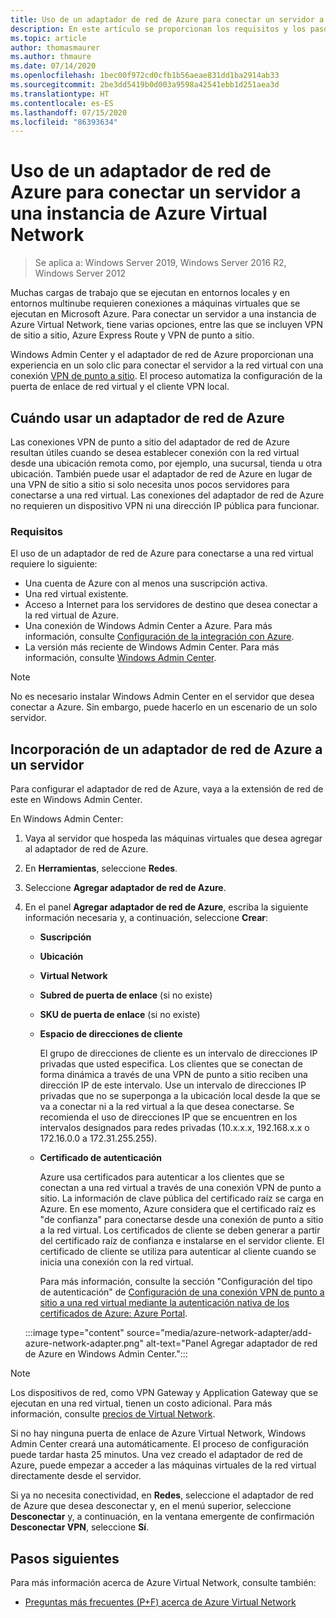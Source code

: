 ```yaml
---
title: Uso de un adaptador de red de Azure para conectar un servidor a una instancia de Azure Virtual Network
description: En este artículo se proporcionan los requisitos y los pasos para usar el adaptador de red de Azure para conectar un servidor a una instancia de Azure Virtual Network.
ms.topic: article
author: thomasmaurer
ms.author: thmaure
ms.date: 07/14/2020
ms.openlocfilehash: 1bec00f972cd0cfb1b56aeae831dd1ba2914ab33
ms.sourcegitcommit: 2be3dd5419b0d003a9598a42541ebb1d251aea3d
ms.translationtype: HT
ms.contentlocale: es-ES
ms.lasthandoff: 07/15/2020
ms.locfileid: "86393634"
---
```

# <a name="use-azure-network-adapter-to-connect-a-server-to-an-azure-virtual-network"></a>Uso de un adaptador de red de Azure para conectar un servidor a una instancia de Azure Virtual Network

>Se aplica a: Windows Server 2019, Windows Server 2016 R2, Windows Server 2012

Muchas cargas de trabajo que se ejecutan en entornos locales y en entornos multinube requieren conexiones a máquinas virtuales que se ejecutan en Microsoft Azure. Para conectar un servidor a una instancia de Azure Virtual Network, tiene varias opciones, entre las que se incluyen VPN de sitio a sitio, Azure Express Route y VPN de punto a sitio.

Windows Admin Center y el adaptador de red de Azure proporcionan una experiencia en un solo clic para conectar el servidor a la red virtual con una conexión [VPN de punto a sitio](https://docs.microsoft.com/azure/vpn-gateway/vpn-gateway-howto-point-to-site-resource-manager-portal). El proceso automatiza la configuración de la puerta de enlace de red virtual y el cliente VPN local.

## <a name="when-to-use-azure-network-adapter"></a>Cuándo usar un adaptador de red de Azure
Las conexiones VPN de punto a sitio del adaptador de red de Azure resultan útiles cuando se desea establecer conexión con la red virtual desde una ubicación remota como, por ejemplo, una sucursal, tienda u otra ubicación. También puede usar el adaptador de red de Azure en lugar de una VPN de sitio a sitio si solo necesita unos pocos servidores para conectarse a una red virtual. Las conexiones del adaptador de red de Azure no requieren un dispositivo VPN ni una dirección IP pública para funcionar.

### <a name="requirements"></a>Requisitos
El uso de un adaptador de red de Azure para conectarse a una red virtual requiere lo siguiente:
- Una cuenta de Azure con al menos una suscripción activa.
- Una red virtual existente.
- Acceso a Internet para los servidores de destino que desea conectar a la red virtual de Azure.
- Una conexión de Windows Admin Center a Azure.
  Para más información, consulte [Configuración de la integración con Azure](https://docs.microsoft.com/windows-server/manage/windows-admin-center/azure/azure-integration).
- La versión más reciente de Windows Admin Center.
  Para más información, consulte [Windows Admin Center](https://www.microsoft.com/windows-server/windows-admin-center).

> [!NOTE]
> No es necesario instalar Windows Admin Center en el servidor que desea conectar a Azure. Sin embargo, puede hacerlo en un escenario de un solo servidor.

## <a name="add-an-azure-network-adapter-to-a-server"></a>Incorporación de un adaptador de red de Azure a un servidor
Para configurar el adaptador de red de Azure, vaya a la extensión de red de este en Windows Admin Center.

En Windows Admin Center:
1. Vaya al servidor que hospeda las máquinas virtuales que desea agregar al adaptador de red de Azure.
1. En **Herramientas**, seleccione **Redes**.
1. Seleccione **Agregar adaptador de red de Azure**.
1. En el panel **Agregar adaptador de red de Azure**, escriba la siguiente información necesaria y, a continuación, seleccione **Crear**:
    - **Suscripción**
    - **Ubicación**
    - **Virtual Network**
    - **Subred de puerta de enlace** (si no existe)
    - **SKU de puerta de enlace** (si no existe)
    - **Espacio de direcciones de cliente**

        El grupo de direcciones de cliente es un intervalo de direcciones IP privadas que usted especifica. Los clientes que se conectan de forma dinámica a través de una VPN de punto a sitio reciben una dirección IP de este intervalo. Use un intervalo de direcciones IP privadas que no se superponga a la ubicación local desde la que se va a conectar ni a la red virtual a la que desea conectarse. Se recomienda el uso de direcciones IP que se encuentren en los intervalos designados para redes privadas (10.x.x.x, 192.168.x.x o 172.16.0.0 a 172.31.255.255).

    - **Certificado de autenticación**

        Azure usa certificados para autenticar a los clientes que se conectan a una red virtual a través de una conexión VPN de punto a sitio. La información de clave pública del certificado raíz se carga en Azure. En ese momento, Azure considera que el certificado raíz es "de confianza" para conectarse desde una conexión de punto a sitio a la red virtual. Los certificados de cliente se deben generar a partir del certificado raíz de confianza e instalarse en el servidor cliente. El certificado de cliente se utiliza para autenticar al cliente cuando se inicia una conexión con la red virtual.
    
        Para más información, consulte la sección "Configuración del tipo de autenticación" de [Configuración de una conexión VPN de punto a sitio a una red virtual mediante la autenticación nativa de los certificados de Azure: Azure Portal](https://docs.microsoft.com/azure/vpn-gateway/vpn-gateway-howto-point-to-site-resource-manager-portal).

    :::image type="content" source="media/azure-network-adapter/add-azure-network-adapter.png" alt-text="Panel Agregar adaptador de red de Azure en Windows Admin Center.":::

> [!NOTE]
> Los dispositivos de red, como VPN Gateway y Application Gateway que se ejecutan en una red virtual, tienen un costo adicional. Para más información, consulte [precios de Virtual Network](https://azure.microsoft.com/pricing/details/virtual-network/).

Si no hay ninguna puerta de enlace de Azure Virtual Network, Windows Admin Center creará una automáticamente. El proceso de configuración puede tardar hasta 25 minutos. Una vez creado el adaptador de red de Azure, puede empezar a acceder a las máquinas virtuales de la red virtual directamente desde el servidor.

Si ya no necesita conectividad, en **Redes**, seleccione el adaptador de red de Azure que desea desconectar y, en el menú superior, seleccione **Desconectar** y, a continuación, en la ventana emergente de confirmación **Desconectar VPN**, seleccione **Sí**.

## <a name="next-steps"></a>Pasos siguientes
Para más información acerca de Azure Virtual Network, consulte también:

- [Preguntas más frecuentes (P+F) acerca de Azure Virtual Network](https://docs.microsoft.com/azure/virtual-network/virtual-networks-faq)
